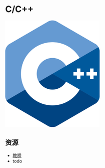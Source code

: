 # C/C++
<img src="../../static/cpp.png" width="60%">

## 资源
- [教程](https://github.com/wangdoc/clang-tutorial)
- todo

